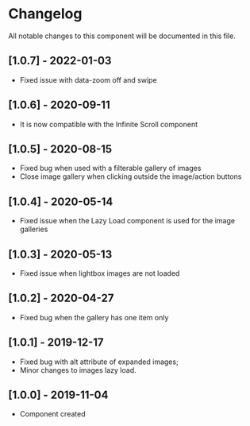 # Changelog
All notable changes to this component will be documented in this file.

## [1.0.7] - 2022-01-03
- Fixed issue with data-zoom off and swipe 

## [1.0.6] - 2020-09-11
- It is now compatible with the Infinite Scroll component

## [1.0.5] - 2020-08-15
- Fixed bug when used with a filterable gallery of images
- Close image gallery when clicking outside the image/action buttons

## [1.0.4] - 2020-05-14
- Fixed issue when the Lazy Load component is used for the image galleries 

## [1.0.3] - 2020-05-13
- Fixed issue when lightbox images are not loaded

## [1.0.2] - 2020-04-27
- Fixed bug when the gallery has one item only 

## [1.0.1] - 2019-12-17
- Fixed bug with alt attribute of expanded images;
- Minor changes to images lazy load.

## [1.0.0] - 2019-11-04
- Component created
